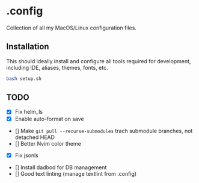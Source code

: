 # .config

Collection of all my MacOS/Linux configuration files.

## Installation

This should ideally install and configure all tools required
for development, including IDE, aliases, themes, fonts, etc.

```bash
bash setup.sh
```

## TODO

- [x] Fix helm_ls
- [x] Enable auto-format on save
- [] Make `git pull --recurse-submodules` trach submodule branches, not detached HEAD
- [] Better Nvim color theme
- [x] Fix jsonls
- [] Install dadbod for DB management
- [] Good text linting (manage textlint from .config)
